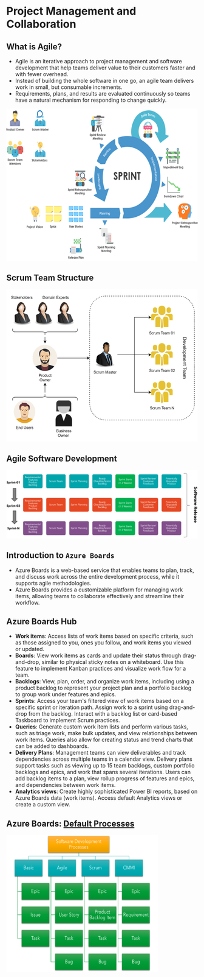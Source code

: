 # Project Management and Collaboration

## What is Agile?

- Agile is an iterative approach to project management and software development that help teams deliver value to their customers faster and with fewer overhead.
- Instead of building the whole software in one go, an agile team delivers work in small, but consumable increments.
- Requirements, plans, and results are evaluated continuously so teams have a natural mechanism for responding to change quickly.
<img src="images/agile.png" width="600" height="400" class="center">

## Scrum Team Structure

<img src="images/scrumteamstructure.png" width="550" height="400" class="center">

## Agile Software Development

![agiledev](images/agiledev.png)

## Introduction to `Azure Boards`

- Azure Boards is a web-based service that enables teams to plan, track, and discuss work across the entire development process, while it supports agile methodologies.
- Azure Boards provides a customizable platform for managing work items, allowing teams to collaborate effectively and streamline their workflow.

## Azure Boards Hub

- **Work items**: Access lists of work items based on specific criteria, such as those assigned to you, ones you follow, and work items you viewed or updated.
- **Boards**: View work items as cards and update their status through drag-and-drop, similar to physical sticky notes on a whiteboard. Use this feature to implement Kanban practices and visualize work flow for a team.
- **Backlogs**: View, plan, order, and organize work items, including using a product backlog to represent your project plan and a portfolio backlog to group work under features and epics.
- **Sprints**: Access your team's filtered view of work items based on a specific sprint or iteration path. Assign work to a sprint using drag-and-drop from the backlog. Interact with a backlog list or card-based Taskboard to implement Scrum practices.
- **Queries**: Generate custom work item lists and perform various tasks, such as triage work, make bulk updates, and view relationships between work items. Queries also allow for creating status and trend charts that can be added to dashboards.
- **Delivery Plans**: Management teams can view deliverables and track dependencies across multiple teams in a calendar view. Delivery plans support tasks such as viewing up to 15 team backlogs, custom portfolio backlogs and epics, and work that spans several iterations. Users can add backlog items to a plan, view rollup progress of features and epics, and dependencies between work items.
- **Analytics views**: Create highly sophisticated Power BI reports, based on Azure Boards data (work items). Access default Analytics views or create a custom view.

## Azure Boards: [Default Processes](https://learn.microsoft.com/en-us/azure/devops/boards/work-items/guidance/choose-process?view=azure-devops&tabs=agile-process)

<img src="images/azboardprocesses.png" width="400" height="360" class="center">
